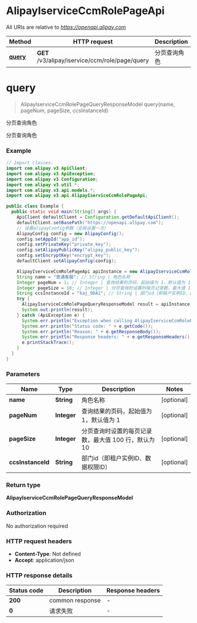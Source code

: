 # AlipayIserviceCcmRolePageApi

All URIs are relative to *https://openapi.alipay.com*

| Method | HTTP request | Description |
|------------- | ------------- | -------------|
| [**query**](AlipayIserviceCcmRolePageApi.md#query) | **GET** /v3/alipay/iservice/ccm/role/page/query | 分页查询角色 |


<a name="query"></a>
# **query**
> AlipayIserviceCcmRolePageQueryResponseModel query(name, pageNum, pageSize, ccsInstanceId)

分页查询角色

分页查询角色

### Example
```java
// Import classes:
import com.alipay.v3.ApiClient;
import com.alipay.v3.ApiException;
import com.alipay.v3.Configuration;
import com.alipay.v3.util.*;
import com.alipay.v3.api.models.*;
import com.alipay.v3.api.AlipayIserviceCcmRolePageApi;

public class Example {
  public static void main(String[] args) {
    ApiClient defaultClient = Configuration.getDefaultApiClient();
    defaultClient.setBasePath("https://openapi.alipay.com");
    // 设置alipayConfig参数（全局设置一次）
    AlipayConfig config = new AlipayConfig();
    config.setAppId("app_id");
    config.setPrivateKey("private_key");
    config.setAlipayPublicKey("alipay_public_key");
    config.setEncryptKey("encrypt_key");
    defaultClient.setAlipayConfig(config);

    AlipayIserviceCcmRolePageApi apiInstance = new AlipayIserviceCcmRolePageApi(defaultClient);
    String name = "普通客服"; // String | 角色名称
    Integer pageNum = 1; // Integer | 查询结果的页码，起始值为 1，默认值为 1
    Integer pageSize = 10; // Integer | 分页查询时设置的每页记录数，最大值 100 行，默认为 10
    String ccsInstanceId = "kaj_9DA1"; // String | 部门id（即租户实例ID、数据权限ID）
    try {
      AlipayIserviceCcmRolePageQueryResponseModel result = apiInstance.query(name, pageNum, pageSize, ccsInstanceId);
      System.out.println(result);
    } catch (ApiException e) {
      System.err.println("Exception when calling AlipayIserviceCcmRolePageApi#query");
      System.err.println("Status code: " + e.getCode());
      System.err.println("Reason: " + e.getResponseBody());
      System.err.println("Response headers: " + e.getResponseHeaders());
      e.printStackTrace();
    }
  }
}
```

### Parameters

| Name | Type | Description  | Notes |
|------------- | ------------- | ------------- | -------------|
| **name** | **String**| 角色名称 | [optional] |
| **pageNum** | **Integer**| 查询结果的页码，起始值为 1，默认值为 1 | [optional] |
| **pageSize** | **Integer**| 分页查询时设置的每页记录数，最大值 100 行，默认为 10 | [optional] |
| **ccsInstanceId** | **String**| 部门id（即租户实例ID、数据权限ID） | [optional] |

### Return type

**AlipayIserviceCcmRolePageQueryResponseModel**

### Authorization

No authorization required

### HTTP request headers

 - **Content-Type**: Not defined
 - **Accept**: application/json

### HTTP response details
| Status code | Description | Response headers |
|-------------|-------------|------------------|
| **200** | common response |  -  |
| **0** | 请求失败 |  -  |

